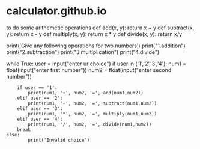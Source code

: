 # calculator.github.io
to do some arithemetic operations
def add(x, y):
    return x + y
def subtract(x, y):
    return x - y
def multiply(x, y):
    return x * y
def divide(x, y):
    return x/y

print('Give any following operations for two numbers')
print("1.addition")
print("2.subtraction")
print("3.multiplication")
print("4.divide")

while True:
    user = input("enter ur choice")
    if user in ('1','2','3','4'):
        num1 = float(input("enter first number"))
        num2 = float(input("enter second number"))

        if user == '1':
            print(num1, '+', num2, '=', add(num1,num2))
        elif user == '2':
            print(num1, '-', num2, '=', subtract(num1,num2))
        elif user == '3':
            print(num1, '*', num2, '=', multiply(num1,num2))
        elif user == '4':
            print(num1, '/', num2, '=', divide(num1,num2))
        break
    else:
            print('Invalid choice')
